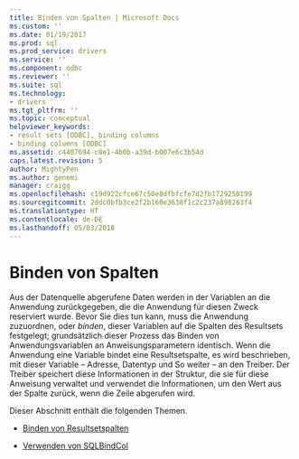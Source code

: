 ```yaml
---
title: Binden von Spalten | Microsoft Docs
ms.custom: ''
ms.date: 01/19/2017
ms.prod: sql
ms.prod_service: drivers
ms.service: ''
ms.component: odbc
ms.reviewer: ''
ms.suite: sql
ms.technology:
- drivers
ms.tgt_pltfrm: ''
ms.topic: conceptual
helpviewer_keywords:
- result sets [ODBC], binding columns
- binding columns [ODBC]
ms.assetid: c4407694-c8e1-4b0b-a39d-b007e6c3b54d
caps.latest.revision: 5
author: MightyPen
ms.author: genemi
manager: craigg
ms.openlocfilehash: c19d922cfce67c50e8dfbfcfe7d2fb1729250199
ms.sourcegitcommit: 2ddc0bfb3ce2f2b160e3638f1c2c237a898263f4
ms.translationtype: HT
ms.contentlocale: de-DE
ms.lasthandoff: 05/03/2018
---
```

# <a name="binding-columns"></a>Binden von Spalten
Aus der Datenquelle abgerufene Daten werden in der Variablen an die Anwendung zurückgegeben, die die Anwendung für diesen Zweck reserviert wurde. Bevor Sie dies tun kann, muss die Anwendung zuzuordnen, oder *binden*, dieser Variablen auf die Spalten des Resultsets festgelegt; grundsätzlich dieser Prozess das Binden von Anwendungsvariablen an Anweisungsparametern identisch. Wenn die Anwendung eine Variable bindet eine Resultsetspalte, es wird beschrieben, mit dieser Variable – Adresse, Datentyp und So weiter – an den Treiber. Der Treiber speichert diese Informationen in der Struktur, die sie für diese Anweisung verwaltet und verwendet die Informationen, um den Wert aus der Spalte zurück, wenn die Zeile abgerufen wird.  
  
 Dieser Abschnitt enthält die folgenden Themen.  
  
-   [Binden von Resultsetspalten](../../../odbc/reference/develop-app/binding-result-set-columns.md)  
  
-   [Verwenden von SQLBindCol](../../../odbc/reference/develop-app/using-sqlbindcol.md)
